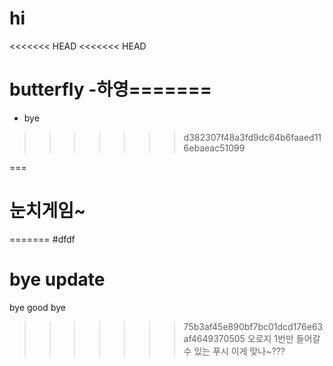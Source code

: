 # hi
<<<<<<< HEAD
<<<<<<< HEAD

# butterfly -하영=======
+ bye
>>>>>>> d382307f48a3fd9dc64b6faaed116ebaeac51099

===
# 눈치게임~
=======
#dfdf

# bye update

bye
good bye
>>>>>>> 75b3af45e890bf7bc01dcd176e63af4649370505
오로지 1번만 들어갈 수 있는 푸시
이게 맞나~???